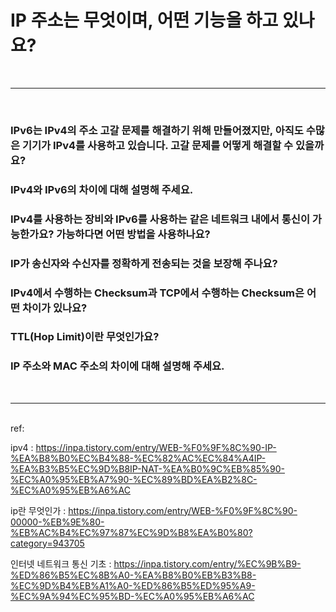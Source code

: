 # IP 주소는 무엇이며, 어떤 기능을 하고 있나요?


<br />

---

<br />


### IPv6는 IPv4의 주소 고갈 문제를 해결하기 위해 만들어졌지만, 아직도 수많은 기기가 IPv4를 사용하고 있습니다. 고갈 문제를 어떻게 해결할 수 있을까요?


### IPv4와 IPv6의 차이에 대해 설명해 주세요.


### IPv4를 사용하는 장비와 IPv6를 사용하는 같은 네트워크 내에서 통신이 가능한가요? 가능하다면 어떤 방법을 사용하나요?


### IP가 송신자와 수신자를 정확하게 전송되는 것을 보장해 주나요?


### IPv4에서 수행하는 Checksum과 TCP에서 수행하는 Checksum은 어떤 차이가 있나요?


### TTL(Hop Limit)이란 무엇인가요?

### IP 주소와 MAC 주소의 차이에 대해 설명해 주세요.

<br />

---

<br />
ref: 

ipv4 : https://inpa.tistory.com/entry/WEB-%F0%9F%8C%90-IP-%EA%B8%B0%EC%B4%88-%EC%82%AC%EC%84%A4IP-%EA%B3%B5%EC%9D%B8IP-NAT-%EA%B0%9C%EB%85%90-%EC%A0%95%EB%A7%90-%EC%89%BD%EA%B2%8C-%EC%A0%95%EB%A6%AC  

ip란 무엇인가 : https://inpa.tistory.com/entry/WEB-%F0%9F%8C%90-00000-%EB%9E%80-%EB%AC%B4%EC%97%87%EC%9D%B8%EA%B0%80?category=943705  

인터넷 네트워크 통신 기초 : https://inpa.tistory.com/entry/%EC%9B%B9-%ED%86%B5%EC%8B%A0-%EA%B8%B0%EB%B3%B8-%EC%9D%B4%EB%A1%A0-%ED%86%B5%ED%95%A9-%EC%9A%94%EC%95%BD-%EC%A0%95%EB%A6%AC  
